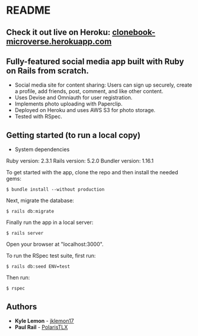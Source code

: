# README

## Check it out live on Heroku:    [clonebook-microverse.herokuapp.com](https://clonebook-microverse.herokuapp.com)

## Fully-featured social media app built with Ruby on Rails from scratch.
* Social media site for content sharing: Users can sign up securely, create a profile, add friends, post, comment, and like other content.
* Uses Devise and Omniauth for user registration.
* Implements photo uploading with Paperclip.
* Deployed on Heroku and uses AWS S3 for photo storage.
* Tested with RSpec.


## Getting started (to run a local copy)


* System dependencies

Ruby version: 2.3.1
Rails version: 5.2.0
Bundler version: 1.16.1


To get started with the app, clone the repo and then install the needed gems:

```
$ bundle install --without production
```

Next, migrate the database:

```
$ rails db:migrate
```

Finally run the app in a local server:

```
$ rails server
```

Open your browser at "localhost:3000".


To run the RSpec test suite, first run:

```
$ rails db:seed ENV=test
```

Then run:

```
$ rspec
```

## Authors

* **Kyle Lemon** - [jklemon17](https://github.com/jklemon17)
* **Paul Rail** - [PolarisTLX](https://github.com/PolarisTLX)
